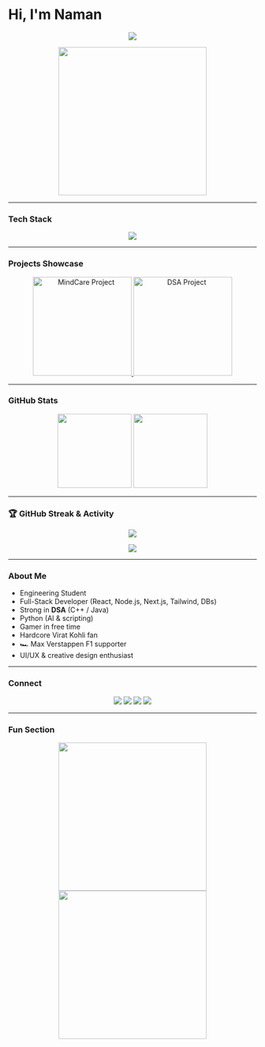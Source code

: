 # Hi, I'm Naman   

<p align="center">
  <img src="https://readme-typing-svg.herokuapp.com?size=28&color=3CB371&center=true&vCenter=true&width=600&height=50&lines=Full+Stack+Developer;DSA+Practitioner;AI+Explorer;Gamer;Virat+Kohli+%26+Max+Verstappen+Fan" />
</p>

<p align="center">
  <img src="https://media.giphy.com/media/3oEjI6SIIHBdRxXI40/giphy.gif" width="300"/>
</p>

---

###  Tech Stack
<p align="center">
  <img src="https://skillicons.dev/icons?i=cpp,java,py,js,ts,html,css,react,nextjs,nodejs,express,tailwind,bootstrap,git,github,vscode,mongodb,mysql,postgres,linux,docker,kubernetes,figma" />
</p>

---

###  Projects Showcase
<p align="center">
  <a href="https://github.com/NamanGaonkar/MindCare">
    <img src="https://media.giphy.com/media/26gR0CQpFhPtJ5Xy0/giphy.gif" width="200" alt="MindCare Project"/>
  </a>
  <a href="https://github.com/NamanGaonkar/DSA-Practice">
    <img src="https://media.giphy.com/media/xT9IgG50Fb7Mi0prBC/giphy.gif" width="200" alt="DSA Project"/>
  </a>
</p>

---

###  GitHub Stats
<p align="center">
  <img src="https://github-readme-stats.vercel.app/api?username=NamanGaonkar&show_icons=true&theme=radical" height="150"/>
  <img src="https://github-readme-stats.vercel.app/api/top-langs/?username=NamanGaonkar&layout=compact&theme=radical" height="150"/>
</p>

---

### 🏆 GitHub Streak & Activity
<p align="center">
  <img src="https://github-readme-streak-stats.herokuapp.com/?user=NamanGaonkar&theme=radical"/>
</p>

<p align="center">
  <img src="https://activity-graph.herokuapp.com/graph?username=NamanGaonkar&theme=github"/>
</p>

---

###  About Me
-  Engineering Student  
-  Full-Stack Developer (React, Node.js, Next.js, Tailwind, DBs)  
-  Strong in **DSA** (C++ / Java)  
-  Python (AI & scripting)  
-  Gamer in free time  
-  Hardcore Virat Kohli fan  
- 🏎 Max Verstappen F1 supporter  
-  UI/UX & creative design enthusiast  

---

###  Connect
<p align="center">
  <a href="https://github.com/NamanGaonkar"><img src="https://img.shields.io/badge/GitHub-000?style=for-the-badge&logo=github" /></a>
  <a href="https://www.linkedin.com/in/naman-gaonkar-640822325/"><img src="https://img.shields.io/badge/LinkedIn-0077B5?style=for-the-badge&logo=linkedin&logoColor=white" /></a>
  <a href="mailto:youremail@example.com"><img src="https://img.shields.io/badge/Gmail-D14836?style=for-the-badge&logo=gmail&logoColor=white" /></a>
  <a href="#"><img src="https://img.shields.io/badge/Twitter-1DA1F2?style=for-the-badge&logo=twitter&logoColor=white" /></a>
</p>

---

### Fun Section
<p align="center">
  <img src="https://media.giphy.com/media/l0MYt5jPR6QX5pnqM/giphy.gif" width="300"/>
  <img src="https://media.giphy.com/media/3o7TKy5uL6vJcM7Zy0/giphy.gif" width="300"/>
</p>

